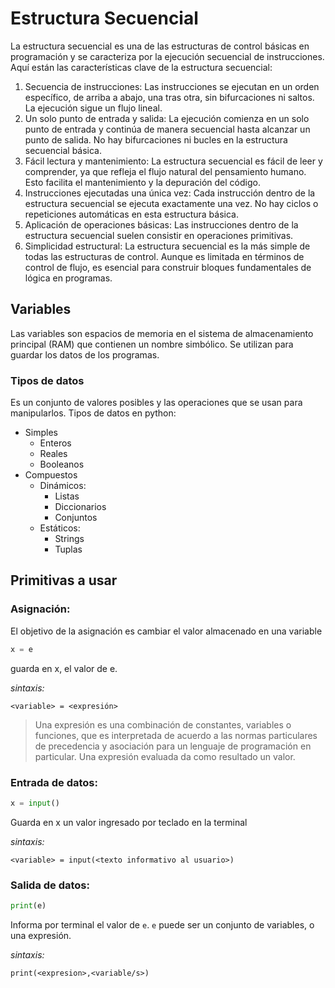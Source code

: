 # Estructura Secuencial

La estructura secuencial es una de las estructuras de control básicas en programación y se caracteriza por la ejecución secuencial de instrucciones. Aquí están las características clave de la estructura secuencial:

1. Secuencia de instrucciones: Las instrucciones se ejecutan en un orden específico, de arriba a abajo, una tras otra, sin bifurcaciones ni saltos. La ejecución sigue un flujo lineal.
2. Un solo punto de entrada y salida: La ejecución comienza en un solo punto de entrada y continúa de manera secuencial hasta alcanzar un punto de salida. No hay bifurcaciones ni bucles en la estructura secuencial básica.
4. Fácil lectura y mantenimiento: La estructura secuencial es fácil de leer y comprender, ya que refleja el flujo natural del pensamiento humano. Esto facilita el mantenimiento y la depuración del código.
5. Instrucciones ejecutadas una única vez: Cada instrucción dentro de la estructura secuencial se ejecuta exactamente una vez. No hay ciclos o repeticiones automáticas en esta estructura básica.
6. Aplicación de operaciones básicas: Las instrucciones dentro de la estructura secuencial suelen consistir en operaciones primitivas.
7. Simplicidad estructural: La estructura secuencial es la más simple de todas las estructuras de control. Aunque es limitada en términos de control de flujo, es esencial para construir bloques fundamentales de lógica en programas.

## Variables

Las variables son espacios de memoria en el sistema de almacenamiento principal (RAM) que contienen un nombre simbólico. Se utilizan para guardar los datos de los programas.

### Tipos de datos
Es un conjunto de valores posibles y las operaciones que se usan para manipularlos.
Tipos de datos en python:
* Simples
  * Enteros
  * Reales
  * Booleanos
* Compuestos
  * Dinámicos:
    * Listas
    * Diccionarios
    * Conjuntos
  * Estáticos:
    * Strings
    * Tuplas

## Primitivas a usar
### Asignación:
El objetivo de la asignación es cambiar el valor almacenado en una variable

```py
x = e
```
guarda en x, el valor de e.

_sintaxis:_
```
<variable> = <expresión>
```

> Una expresión es una combinación de constantes, variables o funciones, que es interpretada de acuerdo a las normas particulares de precedencia y asociación para un lenguaje de programación en particular. Una expresión evaluada da como resultado un valor.

### Entrada de datos:
```py
x = input()
```
Guarda en x un valor ingresado por teclado en la terminal

_sintaxis:_
```
<variable> = input(<texto informativo al usuario>)
```
### Salida de datos:
```py
print(e)
```
Informa por terminal el valor de ```e```. ```e``` puede ser un conjunto de variables, o una expresión.

_sintaxis:_
```
print(<expresion>,<variable/s>)
```
